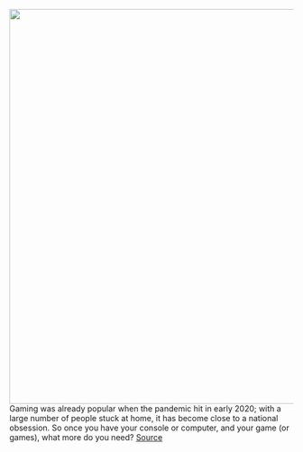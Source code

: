 <img src='https://cdn.vox-cdn.com/thumbor/-MNsWrnbLHRLLM8Vd3LYjrHnwrM=/0x0:2040x1360/1200x800/filters:focal(857x517:1183x843)/cdn.vox-cdn.com/uploads/chorus_image/image/68756083/acastro_210128_4393_favoriteGamingGear_0001.0.png' width='700px' /><br/>
Gaming was already popular when the pandemic hit in early 2020; with a large number of people stuck at home, it has become close to a national obsession. So once you have your console or computer, and your game (or games), what more do you need?
<a href='https://www.theverge.com/22244488/gaming-gear-recommendations-favorite-nintendo-logitech-microsoft'> Source <a/>